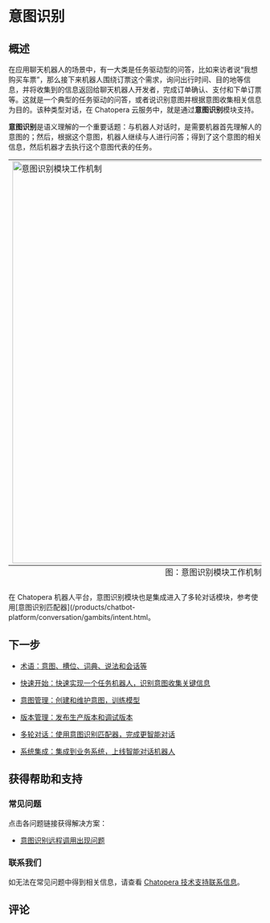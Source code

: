 # 意图识别

## 概述

在应用聊天机器人的场景中，有一大类是任务驱动型的问答，比如来访者说“我想购买车票”，那么接下来机器人围绕订票这个需求，询问出行时间、目的地等信息，并将收集到的信息返回给聊天机器人开发者，完成订单确认、支付和下单订票等。这就是一个典型的任务驱动的问答，或者说识别意图并根据意图收集相关信息为目的。该种类型对话，在 Chatopera 云服务中，就是通过**意图识别**模块支持。

**意图识别**是语义理解的一个重要话题：与机器人对话时，是需要机器首先理解人的意图的；然后，根据这个意图，机器人继续与人进行问答；得到了这个意图的相关信息，然后机器才去执行这个意图代表的任务。

<table class="image">
<caption align="bottom">图：意图识别模块工作机制</caption>
<tr><td><img width="800" src="../../../images/intent/intent-001.png" alt="意图识别模块工作机制"/></td></tr>
</table>

在 Chatopera 机器人平台，意图识别模块也是集成进入了多轮对话模块，参考使用[意图识别匹配器](/products/chatbot-platform/conversation/gambits/intent.html。

## 下一步

- [术语：意图、槽位、词典、说法和会话等](/products/chatbot-platform/intent/glossary.html)

- [快速开始：快速实现一个任务机器人，识别意图收集关键信息](/products/chatbot-platform/intent/quick-get-start.html)

- [意图管理：创建和维护意图，训练模型](/products/chatbot-platform/intent/intents.html)

- [版本管理：发布生产版本和调试版本](/products/chatbot-platform/intent/releases.html)

- [多轮对话：使用意图识别匹配器，完成更智能对话](/products/chatbot-platform/conversation/gambits/intent.html)

- [系统集成：集成到业务系统，上线智能对话机器人](/products/chatbot-platform/integration/chatbot/chat.html#检索意图识别)

## 获得帮助和支持

### 常见问题

点击各问题链接获得解决方案：

- [意图识别远程调用出现问题](https://github.com/chatopera/docs/issues/18)

### 联系我们

如无法在常见问题中得到相关信息，请查看 [Chatopera 技术支持联系信息](/products/chatbot-platform/contract/support.html)。

## 评论

<script src="https://utteranc.es/client.js"
        repo="chatopera/docs"
        issue-term="pathname"
        label="Comment"
        theme="github-light"
        crossorigin="anonymous"
        async>
</script>
